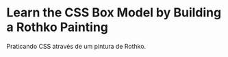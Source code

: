 # Learn the CSS Box Model by Building a Rothko Painting

Praticando CSS através de um pintura de Rothko.